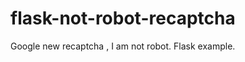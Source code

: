 flask-not-robot-recaptcha
=========================

Google new recaptcha , I am not robot. Flask example.
